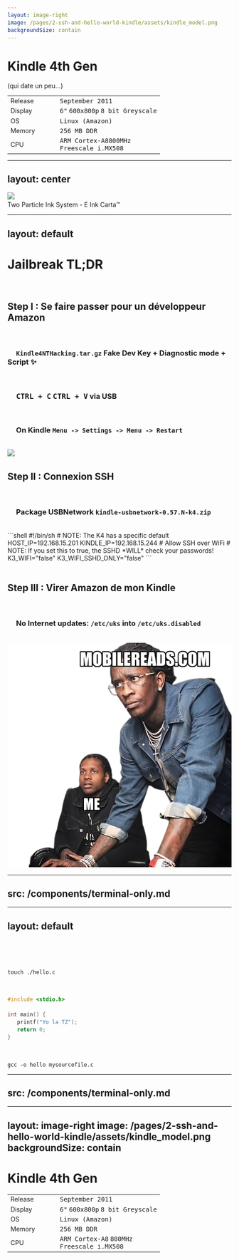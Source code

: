 ```yaml
---
layout: image-right
image: /pages/2-ssh-and-hello-world-kindle/assets/kindle_model.png
backgroundSize: contain
---
```

<div class="flex w-full h-full flex-col items-center justify-center">
    <h1>Kindle 4th Gen</h1>
    <p v-motion v-click  :initial="{ y: -50 }" :enter="{ y: 0 }">(qui date un peu...)</p>
    <div v-click>
    <div  v-if="$clicks > 1" class="tab">

|         |   |   |   |                                                                             |
|---------|---|---|---|-----------------------------------------------------------------------------|
| Release |   |   |   | <kbd>September 2011</kbd>                                                   |
| Display |   |   |   | <kbd>6"</kbd> <kbd>600x800p</kbd> <kbd>8 bit Greyscale</kbd>                |
| OS      |   |   |   | <kbd>Linux (Amazon)</kbd>                                                   |
| Memory  |   |   |   | <kbd>256 MB DDR</kbd>                                                       |
| CPU     |   |   |   | <kbd>ARM Cortex-A8</kbd><kbd>800MHz</kbd> <br/><kbd>Freescale i.MX508</kbd> |

</div>
</div>
</div>

<style>
.tab {
    transition: all 3s ease;
}
</style>

---
layout: center
---
<img src="/pages/2-ssh-and-hello-world-kindle/assets/eink.gif">
<div class="asset-source" @click="window?.open('https://www.eink.com/tech/detail/How_it_works', '_blank')">Two Particle Ink System - E Ink Carta™</div>


---
layout: default
---
# <div class="doom-gradient">Jailbreak TL;DR</div>
<br/>

<!--
1 -> 5
-->

## <span :class="{ 'is-done': $clicks >= 5 }">  <CheckIcon v-if="$clicks >= 5" class='check-icon'/> Step I : Se faire passer pour un développeur Amazon  </span>
<div v-if="$clicks < 5" v-motion :initial="{ x: 0 }" :leave="{ x: 50 }">
    <br/>
    <div v-click="[1, 5]"><h3>&nbsp&nbsp&nbsp&nbsp <code>Kindle4NTHacking.tar.gz</code>  Fake Dev Key + Diagnostic mode + Script ✨</h3></div>
    <br/>
    <div v-click="[2, 5]"><h3>&nbsp&nbsp&nbsp&nbsp <kbd>CTRL + C</kbd> <kbd>CTRL + V</kbd> via USB </h3></div> 
    <br/>
    <div v-click="[3, 5]"><h3>&nbsp&nbsp&nbsp&nbsp On Kindle <code>Menu -> Settings -> Menu -> Restart</code> </h3></div>
</div>

<br/>

<img  v-click="[4, 5]" v-motion :initial="{ x: 100 }" :enter="{ x: 0 }" :leave="{ x: 100 }" absolute class="bottom-5 right-0" src="/pages/2-ssh-and-hello-world-kindle/assets/real_jailbreak.jpg" w-90>

<!--
5 -> 8
-->

## <span :class="{ 'is-done': $clicks >= 8 }" v-click="5" >  <CheckIcon v-if="$clicks >= 8" class='check-icon'/> Step II : Connexion SSH </span>
<div v-if="$clicks >= 5 && $clicks < 8" v-motion :initial="{ x: 0 }">
    <br/>
    <div v-click="[6, 8]"><h3>&nbsp&nbsp&nbsp&nbsp Package USBNetwork <code>kindle-usbnetwork-0.57.N-k4.zip</code></h3></div>
    <br/>
    <div v-click="[7, 8]">
        <div ml-5 w-150>
```shell
#!/bin/sh
# NOTE: The K4 has a specific default
HOST_IP=192.168.15.201
KINDLE_IP=192.168.15.244
# Allow SSH over WiFi
# NOTE: If you set this to true, the SSHD *WILL* check your passwords!
K3_WIFI="false"
K3_WIFI_SSHD_ONLY="false"
```
        </div> 
    </div> 
</div>

<br/>

<!--
9 -> 15
-->
## <span :class="{ 'is-done': $clicks >= 10 }" v-click="8" >  <CheckIcon v-if="$clicks >= 10" class='check-icon'/> Step III : Virer Amazon de mon Kindle</span>
<div v-if="$clicks >= 8 && $clicks <= 10" v-motion :initial="{ x: 0 }">
    <br/>
    <div v-click="[9, 10]"><h3>&nbsp&nbsp&nbsp&nbsp No Internet updates:  <code>/etc/uks</code> into <code>/etc/uks.disabled</code></h3></div>
    <br/>
</div>


<img v-motion :initial="{ x: 50 }" :enter="{ x: 0 }" v-click="11" absolute class="bottom-0 right-0" src="/pages/2-ssh-and-hello-world-kindle/assets/lil_durk_meme.png" w-90>


---
src: /components/terminal-only.md
---

---
layout: default
---

<br />
<br />
<br />

```shell
touch ./hello.c
```
<br />


```c
#include <stdio.h>

int main() {
   printf("Yo la TZ");
   return 0;
}
```
<br />

```shell
gcc -o hello mysourcefile.c
```
---
src: /components/terminal-only.md
---

---
layout: image-right
image: /pages/2-ssh-and-hello-world-kindle/assets/kindle_model.png
backgroundSize: contain
---

<div class="flex w-full h-full flex-col items-center justify-center">
    <h1>Kindle 4th Gen</h1>

|         |   |   |   |                                                                                                                                                                                                                  |
|---------|---|---|---|------------------------------------------------------------------------------------------------------------------------------------------------------------------------------------------------------------------|
| Release |   |   |   | <kbd>September 2011</kbd>                                                                                                                                                                                        |
| Display |   |   |   | <kbd>6"</kbd> <kbd>600x800p</kbd> <kbd>8 bit Greyscale</kbd>                                                                                                                                                     |
| OS      |   |   |   | <kbd>Linux (Amazon)</kbd>                                                                                                                                                                                        |
| Memory  |   |   |   | <kbd>256 MB DDR</kbd>                                                                                                                                                                                            |
| CPU     |   |   |   | <span v-mark.circle="{ color: '#F73201', strokeWidth:2, padding:[15, 15, 15, 15], iterations: 4, animationDuration: 1200}"> <kbd>ARM Cortex-A8</kbd> </span> <kbd>800MHz</kbd> <br/><kbd>Freescale i.MX508</kbd> |

</div>
